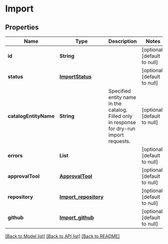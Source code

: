 # Import
## Properties

| Name | Type | Description | Notes |
|------------ | ------------- | ------------- | -------------|
| **id** | **String** |  | [optional] [default to null] |
| **status** | [**ImportStatus**](ImportStatus.md) |  | [optional] [default to null] |
| **catalogEntityName** | **String** | Specified entity name in the catalog. Filled only in response for dry-run import requests. | [optional] [default to null] |
| **errors** | **List** |  | [optional] [default to null] |
| **approvalTool** | [**ApprovalTool**](ApprovalTool.md) |  | [optional] [default to null] |
| **repository** | [**Import_repository**](Import_repository.md) |  | [optional] [default to null] |
| **github** | [**Import_github**](Import_github.md) |  | [optional] [default to null] |

[[Back to Model list]](../README.md#documentation-for-models) [[Back to API list]](../README.md#documentation-for-api-endpoints) [[Back to README]](../README.md)

